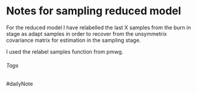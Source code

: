 # Notes for sampling reduced model

For the reduced model I have relabelled the last X samples from the burn in stage as adapt samples in order to recover from the unsymmetrix covariance matrix for estimation in the sampling stage.

I used the relabel samples function from pmwg.

###### Tags

#dailyNote